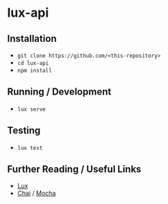 # lux-api

## Installation

*   `git clone https://github.com/<this-repository>`
*   `cd lux-api`
*   `npm install`

## Running / Development

*   `lux serve`

## Testing

*   `lux test`

## Further Reading / Useful Links
*   [Lux](https://github.com/postlight/lux/)
*   [Chai](http://chaijs.com/) / [Mocha](http://mochajs.org/)
